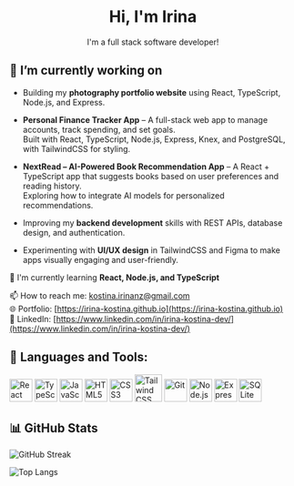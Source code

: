 <div align="center">

# Hi, I'm Irina  

I'm a full stack software developer!  

</div>

 ## 🔭 I’m currently working on

- Building my **photography portfolio website** using React, TypeScript, Node.js, and Express.
  
- **Personal Finance Tracker App** – A full-stack web app to manage accounts, track spending, and set goals.  
  Built with React, TypeScript, Node.js, Express, Knex, and PostgreSQL, with TailwindCSS for styling.  

- **NextRead – AI-Powered Book Recommendation App** – A React + TypeScript app that suggests books based on user preferences and reading history.  
  Exploring how to integrate AI models for personalized recommendations.  

- Improving my **backend development** skills with REST APIs, database design, and authentication.  

- Experimenting with **UI/UX design** in TailwindCSS and Figma to make apps visually engaging and user-friendly.  


🌱 I'm currently learning **React, Node.js, and TypeScript**  

📫 How to reach me: [kostina.irinanz@gmail.com](mailto:kostina.irinanz@gmail.com)  
🌐 Portfolio: [https://irina-kostina.github.io](https://irina-kostina.github.io)  
💼 LinkedIn: [https://www.linkedin.com/in/irina-kostina-dev/](https://www.linkedin.com/in/irina-kostina-dev/)  

## 🚀 Languages and Tools:

<p align="left">
  <img src="https://cdn.jsdelivr.net/gh/devicons/devicon/icons/react/react-original.svg" alt="React" width="40" height="40"/>
  <img src="https://cdn.jsdelivr.net/gh/devicons/devicon/icons/typescript/typescript-original.svg" alt="TypeScript" width="40" height="40"/>
  <img src="https://cdn.jsdelivr.net/gh/devicons/devicon/icons/javascript/javascript-original.svg" alt="JavaScript" width="40" height="40"/>
  <img src="https://cdn.jsdelivr.net/gh/devicons/devicon/icons/html5/html5-original.svg" alt="HTML5" width="40" height="40"/>
  <img src="https://cdn.jsdelivr.net/gh/devicons/devicon/icons/css3/css3-original.svg" alt="CSS3" width="40" height="40"/>
  <img
  src="https://cdn.jsdelivr.net/gh/devicons/devicon@2.16.0/icons/tailwindcss/tailwindcss-original.svg"
  alt="Tailwind CSS" width="48" height="48"
/>
  <img src="https://cdn.jsdelivr.net/gh/devicons/devicon/icons/git/git-original.svg" alt="Git" width="40" height="40"/>
  <img src="https://cdn.jsdelivr.net/gh/devicons/devicon/icons/nodejs/nodejs-original.svg" alt="Node.js" width="40" height="40"/>
  <img src="https://cdn.jsdelivr.net/gh/devicons/devicon/icons/express/express-original.svg" alt="Express" width="40" height="40"/>
  <img src="https://cdn.jsdelivr.net/gh/devicons/devicon/icons/sqlite/sqlite-original.svg" alt="SQLite" width="40" height="40"/>
</p>


## 📊 GitHub Stats

![GitHub Streak](https://streak-stats.demolab.com?user=Irina-Kostina&theme=default&hide_border=false)

![Top Langs](https://github-readme-stats.vercel.app/api/top-langs/?username=Irina-Kostina&layout=compact&theme=default)


<!--
**Irina-Kostina/Irina-Kostina** is a ✨ _special_ ✨ repository because its `README.md` (this file) appears on your GitHub profile.

Here are some ideas to get you started:

- 🔭 I’m currently working on ...
- 🌱 I’m currently learning ...
- 👯 I’m looking to collaborate on ...
- 🤔 I’m looking for help with ...
- 💬 Ask me about ...
- 📫 How to reach me: ...
- 😄 Pronouns: ...
- ⚡ Fun fact: ...
-->

